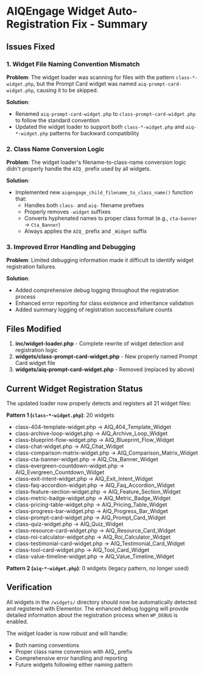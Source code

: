 # AIQEngage Widget Auto-Registration Fix - Summary

## Issues Fixed

### 1. Widget File Naming Convention Mismatch
**Problem**: The widget loader was scanning for files with the pattern `class-*-widget.php`, but the Prompt Card widget was named `aiq-prompt-card-widget.php`, causing it to be skipped.

**Solution**: 
- Renamed `aiq-prompt-card-widget.php` to `class-prompt-card-widget.php` to follow the standard convention
- Updated the widget loader to support both `class-*-widget.php` and `aiq-*-widget.php` patterns for backward compatibility

### 2. Class Name Conversion Logic
**Problem**: The widget loader's filename-to-class-name conversion logic didn't properly handle the `AIQ_` prefix used by all widgets.

**Solution**: 
- Implemented new `aiqengage_child_filename_to_class_name()` function that:
  - Handles both `class-` and `aiq-` filename prefixes
  - Properly removes `-widget` suffixes
  - Converts hyphenated names to proper class format (e.g., `cta-banner` → `Cta_Banner`)
  - Always applies the `AIQ_` prefix and `_Widget` suffix

### 3. Improved Error Handling and Debugging
**Problem**: Limited debugging information made it difficult to identify widget registration failures.

**Solution**:
- Added comprehensive debug logging throughout the registration process
- Enhanced error reporting for class existence and inheritance validation
- Added summary logging of registration success/failure counts

## Files Modified

1. **inc/widget-loader.php** - Complete rewrite of widget detection and registration logic
2. **widgets/class-prompt-card-widget.php** - New properly named Prompt Card widget file
3. **widgets/aiq-prompt-card-widget.php** - Removed (replaced by above)

## Current Widget Registration Status

The updated loader now properly detects and registers all 21 widget files:

**Pattern 1 (`class-*-widget.php`)**: 20 widgets
- class-404-template-widget.php → AIQ_404_Template_Widget
- class-archive-loop-widget.php → AIQ_Archive_Loop_Widget  
- class-blueprint-flow-widget.php → AIQ_Blueprint_Flow_Widget
- class-chat-widget.php → AIQ_Chat_Widget
- class-comparison-matrix-widget.php → AIQ_Comparison_Matrix_Widget
- class-cta-banner-widget.php → AIQ_Cta_Banner_Widget
- class-evergreen-countdown-widget.php → AIQ_Evergreen_Countdown_Widget
- class-exit-intent-widget.php → AIQ_Exit_Intent_Widget
- class-faq-accordion-widget.php → AIQ_Faq_Accordion_Widget
- class-feature-section-widget.php → AIQ_Feature_Section_Widget
- class-metric-badge-widget.php → AIQ_Metric_Badge_Widget
- class-pricing-table-widget.php → AIQ_Pricing_Table_Widget
- class-progress-bar-widget.php → AIQ_Progress_Bar_Widget
- class-prompt-card-widget.php → AIQ_Prompt_Card_Widget
- class-quiz-widget.php → AIQ_Quiz_Widget
- class-resource-card-widget.php → AIQ_Resource_Card_Widget
- class-roi-calculator-widget.php → AIQ_Roi_Calculator_Widget
- class-testimonial-card-widget.php → AIQ_Testimonial_Card_Widget
- class-tool-card-widget.php → AIQ_Tool_Card_Widget
- class-value-timeline-widget.php → AIQ_Value_Timeline_Widget

**Pattern 2 (`aiq-*-widget.php`)**: 0 widgets (legacy pattern, no longer used)

## Verification

All widgets in the `/widgets/` directory should now be automatically detected and registered with Elementor. The enhanced debug logging will provide detailed information about the registration process when `WP_DEBUG` is enabled.

The widget loader is now robust and will handle:
- Both naming conventions
- Proper class name conversion with AIQ_ prefix
- Comprehensive error handling and reporting
- Future widgets following either naming pattern
